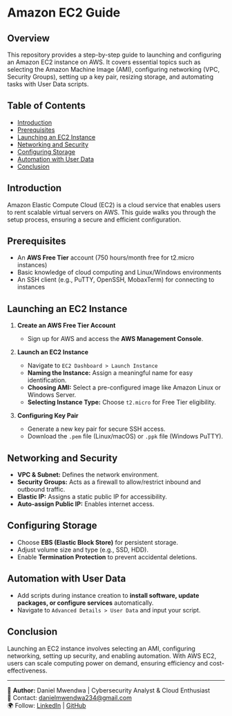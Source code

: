 # Amazon EC2 Guide

## Overview 
This repository provides a step-by-step guide to launching and configuring an Amazon EC2 instance on AWS. It covers essential topics such as selecting the Amazon Machine Image (AMI), configuring networking (VPC, Security Groups), setting up a key pair, resizing storage, and automating tasks with User Data scripts.
## Table of Contents 

- [Introduction](#introduction) 
- [Prerequisites](#prerequisites)   
- [Launching an EC2 Instance](#launching-an-ec2-instance)
- [Networking and Security](#networking-and-security)
- [Configuring Storage](#configuring-storage)
- [Automation with User Data](#automation-with-user-data)
- [Conclusion](#conclusion)

## Introduction
Amazon Elastic Compute Cloud (EC2) is a cloud service that enables users to rent scalable virtual servers on AWS. This guide walks you through the setup process, ensuring a secure and efficient configuration.

## Prerequisites
- An **AWS Free Tier** account (750 hours/month free for t2.micro instances)
- Basic knowledge of cloud computing and Linux/Windows environments
- An SSH client (e.g., PuTTY, OpenSSH, MobaxTerm) for connecting to instances

## Launching an EC2 Instance
1. **Create an AWS Free Tier Account**  
   - Sign up for AWS and access the **AWS Management Console**.
   
2. **Launch an EC2 Instance**  
   - Navigate to `EC2 Dashboard > Launch Instance`
   - **Naming the Instance:** Assign a meaningful name for easy identification.
   - **Choosing AMI:** Select a pre-configured image like Amazon Linux or Windows Server.
   - **Selecting Instance Type:** Choose `t2.micro` for Free Tier eligibility.

3. **Configuring Key Pair**  
   - Generate a new key pair for secure SSH access.
   - Download the `.pem` file (Linux/macOS) or `.ppk` file (Windows PuTTY).

## Networking and Security
- **VPC & Subnet:** Defines the network environment.
- **Security Groups:** Acts as a firewall to allow/restrict inbound and outbound traffic.
- **Elastic IP:** Assigns a static public IP for accessibility.
- **Auto-assign Public IP:** Enables internet access.

## Configuring Storage
- Choose **EBS (Elastic Block Store)** for persistent storage.
- Adjust volume size and type (e.g., SSD, HDD).
- Enable **Termination Protection** to prevent accidental deletions.

## Automation with User Data
- Add scripts during instance creation to **install software, update packages, or configure services** automatically.
- Navigate to `Advanced Details > User Data` and input your script.

## Conclusion
Launching an EC2 instance involves selecting an AMI, configuring networking, setting up security, and enabling automation. With AWS EC2, users can scale computing power on demand, ensuring efficiency and cost-effectiveness.

---

🔗 **Author:** Daniel Mwendwa | Cybersecurity Analyst & Cloud Enthusiast  
📧 Contact: [danielmwendwa234@gmail.com](mailto:danielmwendwa234@gmail.com)  
🌍 Follow: [LinkedIn](https://www.linkedin.com/in/daniel-mwendwa-mwithui) | [GitHub](https://github.com/daniel-mwendwa)  
